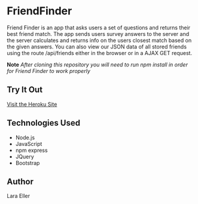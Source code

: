# FriendFinder

Friend Finder is an app that asks users a set of questions and returns their best friend match. The app sends users survey answers to the server and the server calculates and returns info on the users closest match based on the given answers. 
You can also view our JSON data of all stored friends using the route /api/friends either in the browser or in a AJAX GET request.

**Note** *After cloning this repository you will need to run npm install in order for Friend Finder to work properly*

## Try It Out
[Visit the Heroku Site](https://shielded-caverns-97462.herokuapp.com/)

## Technologies Used
- Node.js
- JavaScript
- npm express
- JQuery
- Bootstrap

## Author
Lara Eller